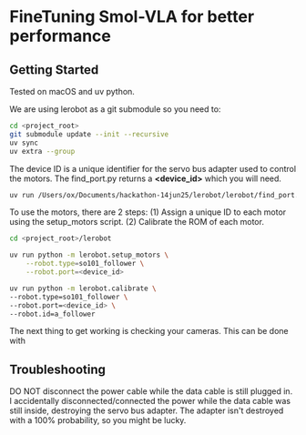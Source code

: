 # FineTuning Smol-VLA for better performance

## Getting Started

Tested on macOS and uv python.

We are using lerobot as a git submodule so you need to:

```bash
cd <project_root>
git submodule update --init --recursive
uv sync
uv extra --group 
```
The device ID is a unique identifier for the servo bus adapter used to control the motors. The find_port.py 
returns a **<device_id>** which you will need.
```bash
uv run /Users/ox/Documents/hackathon-14jun25/lerobot/lerobot/find_port.py
```

To use the motors, there are 2 steps: (1) Assign a unique ID to each motor using the setup_motors script. (2) Calibrate the ROM of each motor. 
```bash
cd <project_root>/lerobot

uv run python -m lerobot.setup_motors \
    --robot.type=so101_follower \
    --robot.port=<device_id>

uv run python -m lerobot.calibrate \
--robot.type=so101_follower \
--robot.port=<device_id> \
--robot.id=a_follower
```
The next thing to get working is checking your cameras. This can be done with   

## Troubleshooting

DO NOT disconnect the power cable while the data cable is still plugged in. I accidentally disconnected/connected the power while the data cable was still inside, destroying the servo bus adapter. The adapter isn't destroyed with a 100% probability, so you might be lucky.
